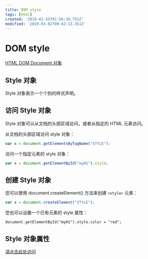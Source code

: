 ```yaml
---
title: DOM style
tags: [Html]
created: '2019-01-25T01:56:39.751Z'
modified: '2019-03-02T09:42:13.351Z'
---
```


# DOM style

[HTML DOM Document 对象](http://www.w3school.com.cn/jsref/dom_obj_document.asp)

## Style 对象
Style 对象表示一个个别的样式声明。

## 访问 Style 对象
Style 对象可以从文档的头部区域访问，或者从指定的 HTML 元素访问。

从文档的头部区域访问 style 对象：

```js
var x = document.getElementsByTagName("STYLE");
```

访问一个指定元素的 style 对象：

```js
var x = document.getElementById("myH1").style;
```

## 创建 Style 对象
您可以使用 document.createElement() 方法来创建 `<style>` 元素：

```js
var x = document.createElement("STYLE");
```

您也可以设置一个已有元素的 style 属性：

```
document.getElementById("myH1").style.color = "red";
```

## Style 对象属性
[请点击此处访问](http://techbrood.com/jsref?p=dom-obj-style)
